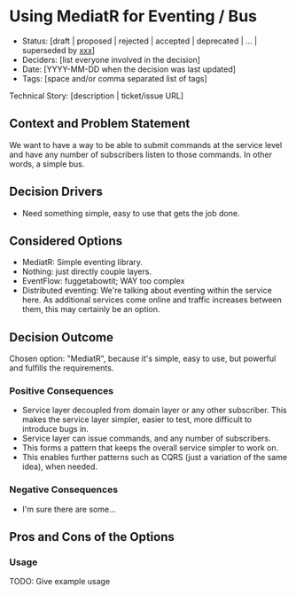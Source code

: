 # Using MediatR for Eventing / Bus

- Status: [draft | proposed | rejected | accepted | deprecated | … | superseded by [xxx](yyyymmdd-xxx.md)] <!-- optional -->
- Deciders: [list everyone involved in the decision] <!-- optional -->
- Date: [YYYY-MM-DD when the decision was last updated] <!-- optional. To customize the ordering without relying on Git creation dates and filenames -->
- Tags: [space and/or comma separated list of tags] <!-- optional -->

Technical Story: [description | ticket/issue URL] <!-- optional -->

## Context and Problem Statement

We want to have a way to be able to submit commands at the service level and have any number of subscribers listen to those commands.  In other words, a simple bus.

## Decision Drivers

- Need something simple, easy to use that gets the job done.

## Considered Options

- MediatR: Simple eventing library.
- Nothing: just directly couple layers.
- EventFlow: fuggetabowtit; WAY too complex
- Distributed eventing: We're talking about eventing within the service here.  As additional services come online and traffic increases between them, this may certainly be an option.

## Decision Outcome

Chosen option: "MediatR", because it's simple, easy to use, but powerful and fulfills the requirements.

### Positive Consequences <!-- optional -->

- Service layer decoupled from domain layer or any other subscriber.  This makes the service layer simpler, easier to test, more difficult to introduce bugs in.
- Service layer can issue commands, and any number of subscribers.
- This forms a pattern that keeps the overall service simpler to work on.
- This enables further patterns such as CQRS (just a variation of the same idea), when needed.

### Negative Consequences <!-- optional -->

- I'm sure there are some...

## Pros and Cons of the Options <!-- optional -->

### Usage
TODO: Give example usage
